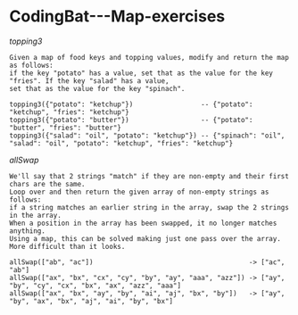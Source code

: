 # CodingBat---Map-exercises

*topping3*

    Given a map of food keys and topping values, modify and return the map as follows: 
    if the key "potato" has a value, set that as the value for the key "fries". If the key "salad" has a value, 
    set that as the value for the key "spinach".

    topping3({"potato": "ketchup"}) 	            -- {"potato": "ketchup", "fries": "ketchup"}
    topping3({"potato": "butter"}) 					-- {"potato": "butter", "fries": "butter"}
    topping3({"salad": "oil", "potato": "ketchup"}) -- {"spinach": "oil", "salad": "oil", "potato": "ketchup", "fries": "ketchup"}
    
*allSwap*

    We'll say that 2 strings "match" if they are non-empty and their first chars are the same. 
	Loop over and then return the given array of non-empty strings as follows: 
	if a string matches an earlier string in the array, swap the 2 strings in the array. 
	When a position in the array has been swapped, it no longer matches anything. 
	Using a map, this can be solved making just one pass over the array. More difficult than it looks.

    allSwap(["ab", "ac"]) 										-> ["ac", "ab"]
    allSwap(["ax", "bx", "cx", "cy", "by", "ay", "aaa", "azz"]) -> ["ay", "by", "cy", "cx", "bx", "ax", "azz", "aaa"]
    allSwap(["ax", "bx", "ay", "by", "ai", "aj", "bx", "by"]) 	-> ["ay", "by", "ax", "bx", "aj", "ai", "by", "bx"]

